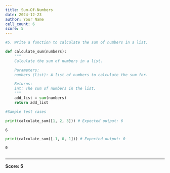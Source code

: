 ```yaml
---
title: Sum-Of-Numbers
date: 2024-12-23
author: Your Name
cell_count: 6
score: 5
---
```


```python
#5. Write a function to calculate the sum of numbers in a list.
```


```python
def calculate_sum(numbers):
    """
    Calculate the sum of numbers in a list.

    Parameters:
    numbers (list): A list of numbers to calculate the sum for.

    Returns:
    int: The sum of numbers in the list.
    """
    add_list = sum(numbers)
    return add_list
```


```python
#Sample test cases
```


```python
print(calculate_sum([1, 2, 3])) # Expected output: 6
```

    6



```python
print(calculate_sum([-1, 0, 1])) # Expected output: 0
```

    0



```python

```


---
**Score: 5**
